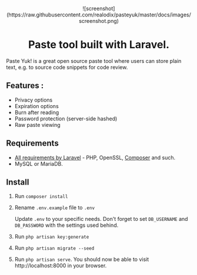 <p align="center">![screenshot](https://raw.githubusercontent.com/realodix/pasteyuk/master/docs/images/screenshot.png)</p>
<h1 align="center">Paste tool built with Laravel.</h1>

Paste Yuk! is a great open source paste tool where users can store plain text, e.g. to source code snippets for code review.

## Features :
- Privacy options
- Expiration options
- Burn after reading
- Password protection (server-side hashed)
- Raw paste viewing


## Requirements
- [All requirements by Laravel](https://laravel.com/docs/installation#server-requirements) - PHP, OpenSSL, [Composer](https://getcomposer.org/) and such.
- MySQL or MariaDB.


## Install
1. Run `composer install`

2. Rename `.env.example` file to `.env`

   Update `.env` to your specific needs. Don't forget to set `DB_USERNAME` and `DB_PASSWORD` with the settings used behind.

3. Run `php artisan key:generate`

4. Run `php artisan migrate --seed`

5. Run `php artisan serve`. You should now be able to visit http://localhost:8000 in your browser.
